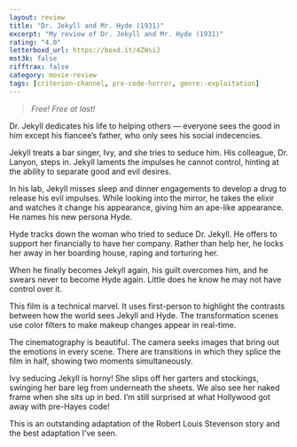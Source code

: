 ```yaml
---
layout: review
title: "Dr. Jekyll and Mr. Hyde (1931)"
excerpt: "My review of Dr. Jekyll and Mr. Hyde (1931)"
rating: "4.0"
letterboxd_url: https://boxd.it/4ZWsiJ
mst3k: false
rifftrax: false
category: movie-review
tags: [criterion-channel, pre-code-horror, genre:-exploitation]
---
```


<blockquote><i>Free! Free at last!</i></blockquote>

Dr. Jekyll dedicates his life to helping others — everyone sees the good in him except his fiancee’s father, who only sees his social indecencies.

Jekyll treats a bar singer, Ivy, and she tries to seduce him. His colleague, Dr. Lanyon, steps in. Jekyll laments the impulses he cannot control, hinting at the ability to separate good and evil desires.

In his lab, Jekyll misses sleep and dinner engagements to develop a drug to release his evil impulses. While looking into the mirror, he takes the elixir and watches it change his appearance, giving him an ape-like appearance. He names his new persona Hyde.

Hyde tracks down the woman who tried to seduce Dr. Jekyll. He offers to support her financially to have her company. Rather than help her, he locks her away in her boarding house, raping and torturing her.

When he finally becomes Jekyll again, his guilt overcomes him, and he swears never to become Hyde again. Little does he know he may not have control over it.

This film is a technical marvel. It uses first-person to highlight the contrasts between how the world sees Jekyll and Hyde. The transformation scenes use color filters to make makeup changes appear in real-time.

The cinematography is beautiful. The camera seeks images that bring out the emotions in every scene. There are transitions in which they splice the film in half, showing two moments simultaneously.

Ivy seducing Jekyll is horny! She slips off her garters and stockings, swinging her bare leg from underneath the sheets. We also see her naked frame when she sits up in bed. I’m still surprised at what Hollywood got away with pre-Hayes code!

This is an outstanding adaptation of the Robert Louis Stevenson story and the best adaptation I’ve seen.
